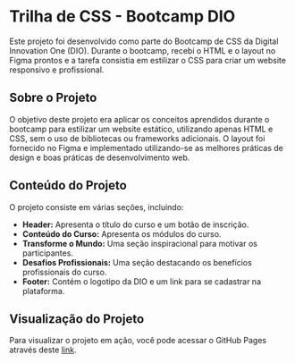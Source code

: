 # Trilha de CSS - Bootcamp DIO

Este projeto foi desenvolvido como parte do Bootcamp de CSS da Digital Innovation One (DIO). Durante o bootcamp, recebi o HTML e o layout no Figma prontos e a tarefa consistia em estilizar o CSS para criar um website responsivo e profissional.

## Sobre o Projeto

O objetivo deste projeto era aplicar os conceitos aprendidos durante o bootcamp para estilizar um website estático, utilizando apenas HTML e CSS, sem o uso de bibliotecas ou frameworks adicionais. O layout foi fornecido no Figma e implementado utilizando-se as melhores práticas de design e boas práticas de desenvolvimento web.

## Conteúdo do Projeto

O projeto consiste em várias seções, incluindo:

- **Header:** Apresenta o título do curso e um botão de inscrição.
- **Conteúdo do Curso:** Apresenta os módulos do curso.
- **Transforme o Mundo:** Uma seção inspiracional para motivar os participantes.
- **Desafios Profissionais:** Uma seção destacando os benefícios profissionais do curso.
- **Footer:** Contém o logotipo da DIO e um link para se cadastrar na plataforma.

## Visualização do Projeto

Para visualizar o projeto em ação, você pode acessar o GitHub Pages através deste [link](https://alochio.github.io/projeto-landing-page-dio/).
